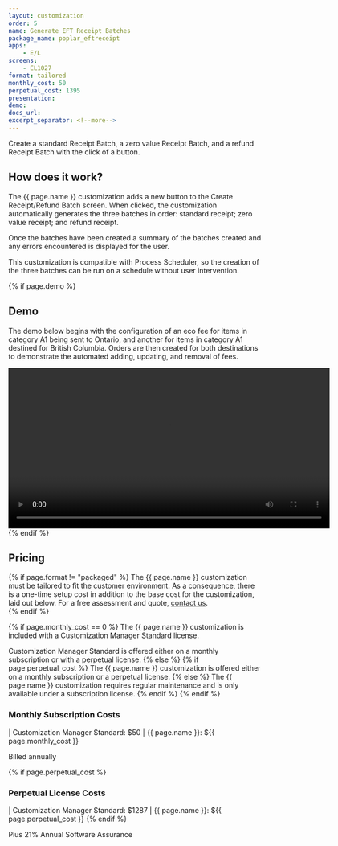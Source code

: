 ```yaml
---
layout: customization
order: 5
name: Generate EFT Receipt Batches
package_name: poplar_eftreceipt
apps:
    - E/L
screens:
    - EL1027
format: tailored
monthly_cost: 50
perpetual_cost: 1395
presentation:
demo: 
docs_url: 
excerpt_separator: <!--more-->
---
```


Create a standard Receipt Batch, a zero value Receipt Batch, and
a refund Receipt Batch with the click of a button.
<!--more-->

## How does it work?

The {{ page.name }} customization adds a new button to the 
Create Receipt/Refund Batch screen.  When clicked, the customization
automatically generates the three batches in order: standard receipt;
zero value receipt; and refund receipt.

Once the batches have been created a summary of the batches created and 
any errors encountered is displayed for the user.

This customization is compatible with Process Scheduler, so the creation
of the three batches can be run on a schedule without user intervention.

{% if page.demo %}
## Demo

The demo below begins with the configuration of an eco fee for items in 
category A1 being sent to Ontario, and another for items in category A1 
destined for British Columbia.  Orders are then created for both destinations
to demonstrate the automated adding, updating, and removal of fees.

<video width="640" controls>
  <source src="{{ page.demo }}" type="video/mp4">
  Your browser doesn't support the video tag.
</video>
{% endif %}

## Pricing

{% if page.format != "packaged" %}
The {{ page.name }} customization must be tailored to fit the customer 
environment. As a consequence, there is a one-time setup cost in addition 
to the base cost for the customization, laid out below. For a free assessment
and quote,  <a href="mailto:chris@poplars.dev">contact us</a>.  
{% endif %}

{% if page.monthly_cost == 0 %}
The {{ page.name }} customization is included with a Customization Manager 
Standard license.  

Customization Manager Standard is offered either on a monthly 
subscription or with a perpetual license.
{% else %}
    {% if page.perpetual_cost %}
The {{ page.name }} customization is offered either on a monthly 
subscription or a perpetual license.
    {% else %}
The {{ page.name }} customization requires regular maintenance and is only
available under a subscription license.
    {% endif %}
{% endif %}

### Monthly Subscription Costs

| Customization Manager Standard: $50
| {{ page.name }}: ${{ page.monthly_cost }}

Billed annually

{% if page.perpetual_cost %}
### Perpetual License Costs

| Customization Manager Standard: $1287
| {{ page.name }}: ${{ page.perpetual_cost }}
{% endif %}

Plus 21% Annual Software Assurance
